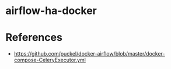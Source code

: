 # airflow-ha-docker


# References
- https://github.com/puckel/docker-airflow/blob/master/docker-compose-CeleryExecutor.yml